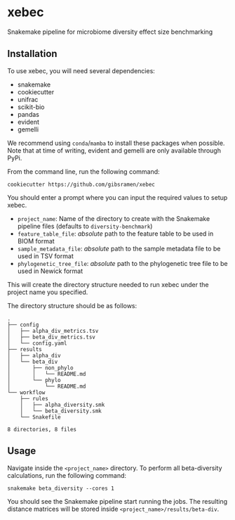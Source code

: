 # xebec

Snakemake pipeline for microbiome diversity effect size benchmarking

## Installation

To use xebec, you will need several dependencies:

* snakemake
* cookiecutter
* unifrac
* scikit-bio
* pandas
* evident
* gemelli

We recommend using `conda`/`mamba` to install these packages when possible.
Note that at time of writing, evident and gemelli are only available through PyPi.

From the command line, run the following command:

```
cookiecutter https://github.com/gibsramen/xebec
```

You should enter a prompt where you can input the required values to setup xebec.

* `project_name`: Name of the directory to create with the Snakemake pipeline files (defaults to `diversity-benchmark`)
* `feature_table_file`: *absolute* path to the feature table to be used in BIOM format
* `sample_metadata_file`: *absolute* path to the sample metadata file to be used in TSV format
* `phylogenetic_tree_file`: *absolute* path to the phylogenetic tree file to be used in Newick format

This will create the directory structure needed to run xebec under the project name you specified.

The directory structure should be as follows:

```
.
├── config
│   ├── alpha_div_metrics.tsv
│   ├── beta_div_metrics.tsv
│   └── config.yaml
├── results
│   ├── alpha_div
│   └── beta_div
│       ├── non_phylo
│       │   └── README.md
│       └── phylo
│           └── README.md
└── workflow
    ├── rules
    │   ├── alpha_diversity.smk
    │   └── beta_diversity.smk
    └── Snakefile

8 directories, 8 files
```

## Usage

Navigate inside the `<project_name>` directory.
To perform all beta-diversity calculations, run the following command:

```
snakemake beta_diversity --cores 1
```

You should see the Snakemake pipeline start running the jobs.
The resulting distance matrices will be stored inside `<project_name>/results/beta-div`.
